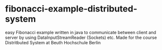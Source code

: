 # fibonacci-example-distributed-system
easy Fibonacci example written in java to communicate between client and server by using DataInputStreamReader (Sockets) etc. Made for the course Distritbuted System at Beuth Hochschule Berlin

